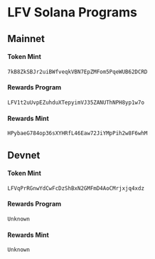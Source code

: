 # LFV Solana Programs

## Mainnet

#### Token Mint

```
7kB8ZkSBJr2uiBWfveqkVBN7EpZMFom5PqeWUB62DCRD
```

#### Rewards Program

```
LFV1t2uUvpEZuhduXTepyimVJ35ZANUThNPH8yp1w7o
```

#### Rewards Mint

```
HPybaeG784op36sXYHRfL46Eaw72JiYMpPih2w8F6whM
```


## Devnet

#### Token Mint

```
LFVqPrRGnwYdCwFcDzShBxN2GMFmD4AoCMrjxjq4xdz
```

#### Rewards Program

```
Unknown
```

#### Rewards Mint

```
Unknown
```
